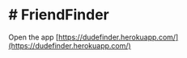 # # FriendFinder

Open the app [https://dudefinder.herokuapp.com/](https://dudefinder.herokuapp.com/)
